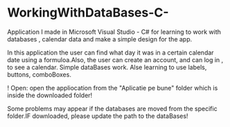 # WorkingWithDataBases-C-
Application I made in Microsoft Visual Studio - C# for learning to work with databases , calendar data and make a simple design for the app.

In this application the user can find what day it was in a certain calendar date using a formuloa.Also, the user can create an account, and can log in , to see a calendar. Simple dataBases work. Alse learning to use labels, buttons, comboBoxes.

! Open: open the appliocation from the "Aplicatie pe bune" folder which is inside the downloaded folder!

Some problems may appear if the databases are moved from the specific folder.IF downloaded, please update the path to the dataBases!
